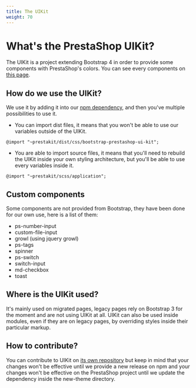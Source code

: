 ```yaml
---
title: The UIKit
weight: 70
---
```


# What's the PrestaShop UIKit?

The UIKit is a project extending Bootstrap 4 in order to provide some components with PrestaShop's colors. You can see every components on [this page](https://cdn.rawgit.com/PrestaShop/prestashop-ui-kit/develop/index.html).

## How do we use the UIKit?

We use it by adding it into our [npm dependency](https://www.npmjs.com/package/prestakit), and then you've multiple possibilities to use it.

- You can import dist files, it means that you won't be able to use our variables outside of the UIKit.

```
@import "~prestakit/dist/css/bootstrap-prestashop-ui-kit";
```

- You are able to import source files, it means that you'll need to rebuild the UIKit inside your own styling architecture, but you'll be able to use every variables inside it.

```
@import "~prestakit/scss/application";
```

## Custom components

Some components are not provided from Bootstrap, they have been done for our own use, here is a list of them:

- ps-number-input
- custom-file-input
- growl (using jquery growl)
- ps-tags
- spinner
- ps-switch
- switch-input
- md-checkbox
- toast

## Where is the UIKit used?

It's mainly used on migrated pages, legacy pages rely on Bootstrap 3 for the moment and are not using UIKit at all. UIKit can also be used inside modules, even if they are on legacy pages, by overriding styles inside their particular markup.

## How to contribute?

You can contribute to UIKit on [its own repository](https://github.com/PrestaShop/prestashop-ui-kit) but keep in mind that your changes won't be effective until we provide a new release on npm and your changes won't be effective on the PrestaShop project until we update the dependency inside the new-theme directory.
